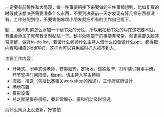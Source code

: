 一定要有前瞻性和大局观，做一件事要把接下来要做的三件事都想到，比如复赛的时候就该想决赛需要准备什么东西，不要到决赛前一天才发现有好几样东西都没有。工作分配到位，不要害怕麻烦小朋友就把所有的工作自己揽下。

额......我不知道怎么添加一个秘书处的分栏，所以我把秘书处的写在这吧要不就，有谁会添加了就帮我复制黏贴一下。秘书处呢要干的事情非常杂，就更需要头脑非常清醒，做好to-do list，要请什么老师什么主持人借什么设备做什么ppt，都得把内容和相应的ddl写好，这样也可以避免临时抓人抓不到人。

主要工作内容：
- 开幕式、闭幕式请老师，安排嘉宾，定场地，做姓名牌，打印装订赛事手册，环节安排时间把控，做ppt，请主持人写主持稿
- 海报，推送（包括比赛相关workshop的推送），工作牌奖牌设计
- 场地布置
- 摄影设备
- 总之就是很杂很细，要非常细心，要和机动及时沟通

为什么网页上没更新，好害怕
